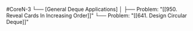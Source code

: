 #CoreN-3
└── [General Deque Applications]
    │
    ├── Problem: "[[950. Reveal Cards In Increasing Order]]"
    └── Problem: "[[641. Design Circular Deque]]"